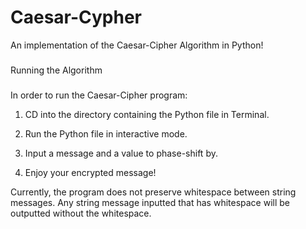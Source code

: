 # Caesar-Cypher
An implementation of the Caesar-Cipher Algorithm in Python!

###
Running the Algorithm
###

In order to run the Caesar-Cipher program:

  1) CD into the directory containing the Python file in Terminal.
  
  2) Run the Python file in interactive mode.
  
  3) Input a message and a value to phase-shift by.
  
  4) Enjoy your encrypted message!
  
Currently, the program does not preserve whitespace between string messages. Any string message inputted that has whitespace will be outputted 
without the whitespace.
